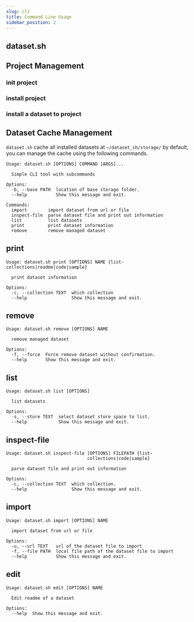 ```yaml
---
slug: cli
title: Command Line Usage 
sidebar_position: 2
---
```


## dataset.sh

## Project Management

### init project

### install project

### install a dataset to project

## Dataset Cache Management

`dataset.sh` cache all installed datasets at `~/dataset_sh/storage/` by default, you can manage the cache using the following commands.

```text title="dataset.sh"
Usage: dataset.sh [OPTIONS] COMMAND [ARGS]...

  Simple CLI tool with subcommands

Options:
  -b, --base PATH  location of base storage folder.
  --help           Show this message and exit.

Commands:
  import        import dataset from url or file
  inspect-file  parse dataset file and print out information
  list          list datasets
  print         print dataset information
  remove        remove managed dataset
```

## print

```text title="print"
Usage: dataset.sh print [OPTIONS] NAME {list-collections|readme|code|sample}

  print dataset information

Options:
  -c, --collection TEXT  which collection
  --help                 Show this message and exit.
```

## remove

```text title="remove"
Usage: dataset.sh remove [OPTIONS] NAME

  remove managed dataset

Options:
  -f, --force  Force remove dataset without confirmation.
  --help       Show this message and exit.
```

## list

```text title="list"
Usage: dataset.sh list [OPTIONS]

  list datasets

Options:
  -s, --store TEXT  select dataset store space to list.
  --help            Show this message and exit.
```

## inspect-file

```text title="inspect-file"
Usage: dataset.sh inspect-file [OPTIONS] FILEPATH {list-
                               collections|code|sample}

  parse dataset file and print out information

Options:
  -c, --collection TEXT  which collection.
  --help                 Show this message and exit.
```

## import

```text title="import"
Usage: dataset.sh import [OPTIONS] NAME

  import dataset from url or file

Options:
  -u, --url TEXT   url of the dataset file to import
  -f, --file PATH  local file path of the dataset file to import
  --help           Show this message and exit.
```


## edit

```text
Usage: dataset.sh edit [OPTIONS] NAME

  Edit readme of a dataset

Options:
  --help  Show this message and exit.
```
